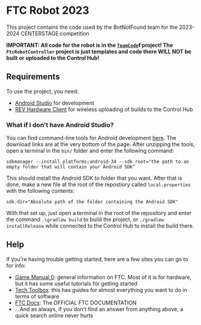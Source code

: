# FTC Robot 2023

This project contains the code used by the BotNotFound team for the 2023-2024 CENTERSTAGE competition

**IMPORTANT: All code for the robot is in the [`TeamCode`](./TeamCode)f project!  The `FtcRobotController` project is just templates and code there WILL NOT be built or uploaded to the Control Hub!**

## Requirements

To use the project, you need:

- [Android Studio](https://developer.android.com/studio/) for development
- [REV Hardware Client](https://docs.revrobotics.com/rev-hardware-client/) for wireless uploading of builds to the Control Hub

### What if I don't have Android Studio?

You can find command-line tools for Android development [here](https://developer.android.com/studio).  The download links are at the very bottom of the page.
After unzipping the tools, open a terminal in the `bin/` folder and enter the following command:

`sdkmanager --install platforms;android-34 --sdk_root="the path to an empty folder that will contain your Android SDK"`

This should install the Android SDK to folder that you want.
After that is done, make a new file at the root of the repostiory called `local.properties` with the following contents:

`sdk.dir="Absolute path of the folder containing the Android SDK"`

With that set up, just open a terminal in the root of the repository and enter the command `.\gradlew build` to build the project, or `./gradlew installRelease` while connected to the Control Hub to install the build there.

## Help

If you're having trouble getting started, here are a few sites you can go to for info:

- [Game Manual 0](https://gm0.org/): general information on FTC.  Most of it is for hardware, but it has some useful tutorials for getting started
- [Tech Toolbox](https://ftc-tech-toolbox.vercel.app/): this has guides for almost everything you want to do in terms of software
- [FTC Docs](https://ftc-docs.firstinspires.org/): The OFFICIAL FTC DOCUMENTATION
- ...And as always, if you don't find an answer from anything above, a quick search online never hurts